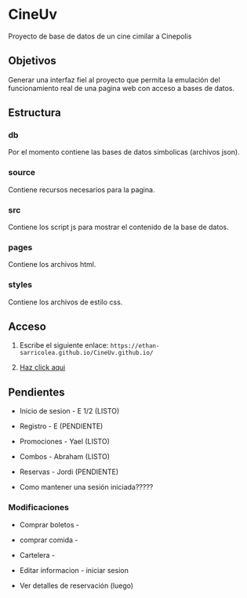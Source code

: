 # CineUv

Proyecto de base de datos de un cine cimilar a Cinepolis

## Objetivos
Generar una interfaz fiel al proyecto que permita la emulación del funcionamiento real de una pagina web con acceso a bases de datos.

## Estructura

### db
  Por el momento contiene las bases de datos simbolicas (archivos json).

### source
  Contiene recursos necesarios para la pagina.
  
### src
  Contiene los script js para mostrar el contenido de la base de datos.

### pages
  Contiene los archivos html.

### styles
  Contiene los archivos de estilo css.

## Acceso

1. Escribe el siguiente enlace: `https://ethan-sarricolea.github.io/CineUv.github.io/`

2. [Haz click aqui](https://ethan-sarricolea.github.io/CineUv.github.io/)

## Pendientes

- Inicio de sesion - E 1/2 (LISTO)
- Registro - E (PENDIENTE)
- Promociones - Yael (LISTO)
- Combos - Abraham (LISTO)
- Reservas - Jordi (PENDIENTE)

- Como mantener una sesión iniciada?????

### Modificaciones
 
- Comprar boletos - 
- comprar comida - 
- Cartelera - 
- Editar informacion - iniciar sesion


- Ver detalles de reservación (luego)